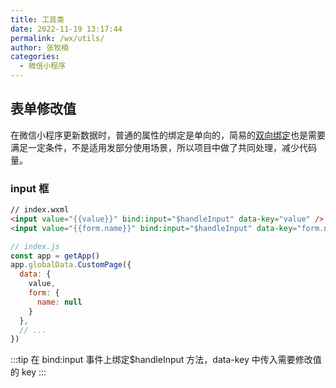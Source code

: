```yaml
---
title: 工具类
date: 2022-11-19 13:17:44
permalink: /wx/utils/
author: 张牧楠
categories: 
  - 微信小程序
---
```


## 表单修改值

在微信小程序更新数据时，普通的属性的绑定是单向的，简易的[双向绑定](https://developers.weixin.qq.com/miniprogram/dev/framework/view/two-way-bindings.html)也是需要满足一定条件，不是适用发部分使用场景，所以项目中做了共同处理，减少代码量。

### input 框

```html
// index.wxml
<input value="{{value}}" bind:input="$handleInput" data-key="value" />
<input value="{{form.name}}" bind:input="$handleInput" data-key="form.name" />
```

```js
// index.js
const app = getApp()
app.globalData.CustomPage({
  data: {
    value,
    form: {
      name: null
    }
  },
  // ...
})
```

:::tip
在 bind:input 事件上绑定$handleInput 方法，data-key 中传入需要修改值的 key
:::
